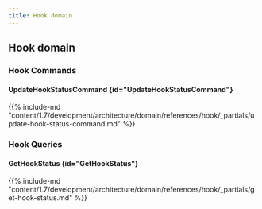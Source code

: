 ```yaml
---
title: Hook domain
---
```


## Hook domain

### Hook Commands

#### UpdateHookStatusCommand {id="UpdateHookStatusCommand"}

{{%  include-md "content/1.7/development/architecture/domain/references/hook/_partials/update-hook-status-command.md" %}}

### Hook Queries

#### GetHookStatus {id="GetHookStatus"}

{{%  include-md "content/1.7/development/architecture/domain/references/hook/_partials/get-hook-status.md" %}}
